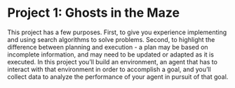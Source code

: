 
# Project 1: Ghosts in the Maze 

This project has a few purposes. First, to give you experience implementing and using search algorithms to solve problems. Second, to highlight the difference between planning and execution - a plan may be based on incomplete information, and may need to be updated or adapted as it is executed. In this project you’ll build an environment, an agent that has to interact with that environment in order to accomplish a goal, and you’ll collect data to analyze the performance of your agent in pursuit of that goal.


